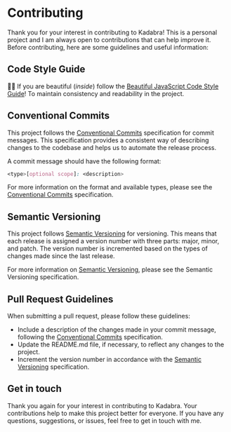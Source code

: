 # Contributing

Thank you for your interest in contributing to Kadabra! This is a personal project and I am always open to contributions that can help improve it. Before contributing, here are some guidelines and useful information:

## Code Style Guide

💅🏻 If you are beautiful (*inside*) follow the [Beautiful JavaScript Code Style Guide](https://github.com/SabrinaBarros/beautiful-code-style-guide/blob/main/JavaScript/JSstyleGuide.md)! To maintain consistency and readability in the project.
## Conventional Commits

This project follows the [Conventional Commits](https://www.conventionalcommits.org/en/v1.0.0/) specification for commit messages. This specification provides a consistent way of describing changes to the codebase and helps us to automate the release process.

A commit message should have the following format:

```css
<type>[optional scope]: <description>
```

For more information on the format and available types, please see the [Conventional Commits](https://www.conventionalcommits.org/en/v1.0.0/) specification.

## Semantic Versioning

This project follows [Semantic Versioning](https://semver.org/) for versioning. This means that each release is assigned a version number with three parts: major, minor, and patch. The version number is incremented based on the types of changes made since the last release.

For more information on [Semantic Versioning](https://semver.org/), please see the Semantic Versioning specification.

## Pull Request Guidelines

When submitting a pull request, please follow these guidelines:

- Include a description of the changes made in your commit message, following the [Conventional Commits](https://www.conventionalcommits.org/en/v1.0.0/) specification.
- Update the README.md file, if necessary, to reflect any changes to the project.
- Increment the version number in accordance with the [Semantic Versioning](https://semver.org/) specification.

## Get in touch

Thank you again for your interest in contributing to Kadabra. Your contributions help to make this project better for everyone. If you have any questions, suggestions, or issues, feel free to get in touch with me.
